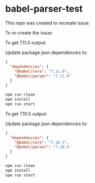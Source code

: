 # babel-parser-test

This repo was created to recreate issue:

To re-create the issue:

To get 7.11.0 output:

Update package json dependencies to:

```json
{
  "dependencies": {
    "@babel/core": "7.11.0",
    "@babel/parser": "7.11.0"
  }
}
```

```bash
npm run clean
npm install
npm run start
```

To get 7.10.5 output:

Update package json dependencies to:

```json
{
  "dependencies": {
    "@babel/core": "7.10.5",
    "@babel/parser": "7.10.5"
  }
}
```

```bash
npm run clean
npm install
npm run start
```
